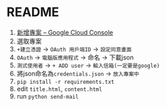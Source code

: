 # README

1. [新增專案 – Google Cloud Console](https://console.cloud.google.com/projectcreate?previousPage=%2Fapis%2Fcredentials%3Fproject%3Dkinetic-bot-367806&organizationId=0)
2. 選取專案
3. `+建立憑證` -> `OAuth 用戶端ID` -> `設定同意畫面` 
4. `OAuth` -> `電腦版應用程式` -> 命名 -> 下載json
5. `測式使用者` -> `+ ADD user` -> `輸入信箱(一定要是google)`
6. 將json命名為`credentials.json` -> `放入專案中`
7. `pip install -r requirements.txt` 
8. edit `title.html`, `content.html`
8. run `python send-mail`
